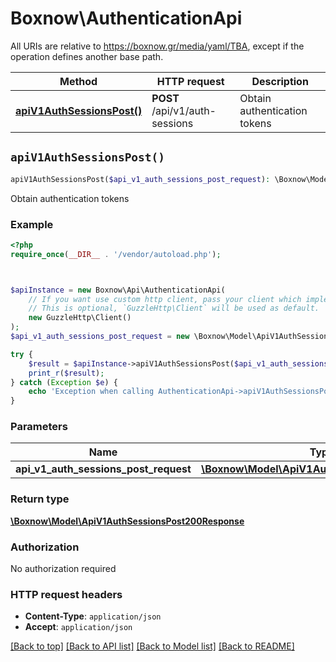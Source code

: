 # Boxnow\AuthenticationApi

All URIs are relative to https://boxnow.gr/media/yaml/TBA, except if the operation defines another base path.

| Method | HTTP request | Description |
| ------------- | ------------- | ------------- |
| [**apiV1AuthSessionsPost()**](AuthenticationApi.md#apiV1AuthSessionsPost) | **POST** /api/v1/auth-sessions | Obtain authentication tokens |


## `apiV1AuthSessionsPost()`

```php
apiV1AuthSessionsPost($api_v1_auth_sessions_post_request): \Boxnow\Model\ApiV1AuthSessionsPost200Response
```

Obtain authentication tokens

### Example

```php
<?php
require_once(__DIR__ . '/vendor/autoload.php');



$apiInstance = new Boxnow\Api\AuthenticationApi(
    // If you want use custom http client, pass your client which implements `GuzzleHttp\ClientInterface`.
    // This is optional, `GuzzleHttp\Client` will be used as default.
    new GuzzleHttp\Client()
);
$api_v1_auth_sessions_post_request = new \Boxnow\Model\ApiV1AuthSessionsPostRequest(); // \Boxnow\Model\ApiV1AuthSessionsPostRequest

try {
    $result = $apiInstance->apiV1AuthSessionsPost($api_v1_auth_sessions_post_request);
    print_r($result);
} catch (Exception $e) {
    echo 'Exception when calling AuthenticationApi->apiV1AuthSessionsPost: ', $e->getMessage(), PHP_EOL;
}
```

### Parameters

| Name | Type | Description  | Notes |
| ------------- | ------------- | ------------- | ------------- |
| **api_v1_auth_sessions_post_request** | [**\Boxnow\Model\ApiV1AuthSessionsPostRequest**](../Model/ApiV1AuthSessionsPostRequest.md)|  | [optional] |

### Return type

[**\Boxnow\Model\ApiV1AuthSessionsPost200Response**](../Model/ApiV1AuthSessionsPost200Response.md)

### Authorization

No authorization required

### HTTP request headers

- **Content-Type**: `application/json`
- **Accept**: `application/json`

[[Back to top]](#) [[Back to API list]](../../README.md#endpoints)
[[Back to Model list]](../../README.md#models)
[[Back to README]](../../README.md)
